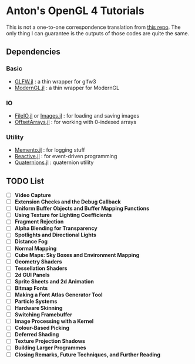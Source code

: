 # Anton's OpenGL 4 Tutorials
This is not a one-to-one correspondence translation from [this repo](https://github.com/capnramses/antons_opengl_tutorials_book).
The only thing I can guarantee is the outputs of those codes are quite the same.

## Dependencies
### Basic
* [GLFW.jl](https://github.com/JuliaGL/GLFW.jl) : a thin wrapper for glfw3
* [ModernGL.jl](https://github.com/JuliaGL/ModernGL.jl) : a thin wrapper for ModernGL
### IO
* [FileIO.jl](https://github.com/JuliaIO/FileIO.jl) or [Images.jl](https://github.com/JuliaImages/Images.jl) : for loading and saving images
* [OffsetArrays.jl](https://github.com/JuliaArrays/OffsetArrays.jl) : for working with 0-indexed arrays
### Utility
* [Memento.jl](https://github.com/invenia/Memento.jl) : for logging stuff
* [Reactive.jl](https://github.com/JuliaGizmos/Reactive.jl) : for event-driven programming
* [Quaternions.jl](https://github.com/JuliaGeometry/Quaternions.jl) : quaternion utility

## TODO List
- [ ] **Video Capture**
- [ ] **Extension Checks and the Debug Callback**
- [ ] **Uniform Buffer Objects and Buffer Mapping Functions**
- [ ] **Using Texture for Lighting Coefficients**
- [ ] **Fragment Rejection**
- [ ] **Alpha Blending for Transparency**
- [ ] **Spotlights and Directional Lights**
- [ ] **Distance Fog**
- [ ] **Normal Mapping**
- [ ] **Cube Maps: Sky Boxes and Environment Mapping**
- [ ] **Geometry Shaders**
- [ ] **Tessellation Shaders**
- [ ] **2d GUI Panels**
- [ ] **Sprite Sheets and 2d Animation**
- [ ] **Bitmap Fonts**
- [ ] **Making a Font Atlas Generator Tool**
- [ ] **Particle Systems**
- [ ] **Hardware Skinning**
- [ ] **Switching Framebuffer**
- [ ] **Image Processing with a Kernel**
- [ ] **Colour-Based Picking**
- [ ] **Deferred Shading**
- [ ] **Texture Projection Shadows**
- [ ] **Building Larger Programmes**
- [ ] **Closing Remarks, Future Techniques, and Further Reading**
